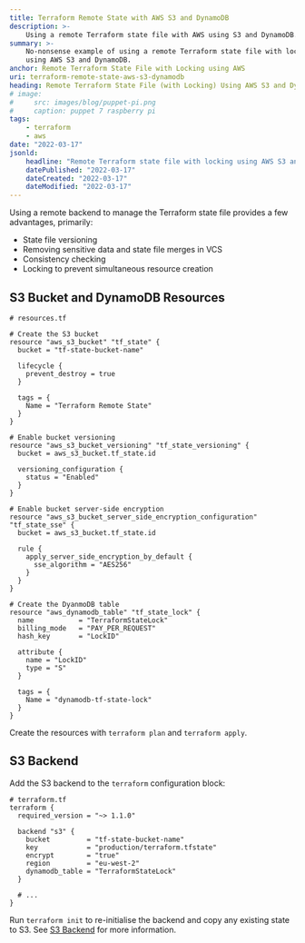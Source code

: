 ```yaml
---
title: Terraform Remote State with AWS S3 and DynamoDB
description: >-
    Using a remote Terraform state file with AWS using S3 and DynamoDB.
summary: >-
    No-nonsense example of using a remote Terraform state file with locking
    using AWS S3 and DynamoDB.
anchor: Remote Terraform State File with Locking using AWS
uri: terraform-remote-state-aws-s3-dynamodb
heading: Remote Terraform State File (with Locking) Using AWS S3 and DynamoDB
# image:
#     src: images/blog/puppet-pi.png
#     caption: puppet 7 raspberry pi
tags:
    - terraform
    - aws
date: "2022-03-17"
jsonld:
    headline: "Remote Terraform state file with locking using AWS S3 and DynamoDB"
    datePublished: "2022-03-17"
    dateCreated: "2022-03-17"
    dateModified: "2022-03-17"
---
```


Using a remote backend to manage the Terraform state file provides a few 
advantages, primarily:

- State file versioning
- Removing sensitive data and state file merges in VCS
- Consistency checking
- Locking to prevent simultaneous resource creation

## S3 Bucket and DynamoDB Resources

```hcl
# resources.tf

# Create the S3 bucket
resource "aws_s3_bucket" "tf_state" {
  bucket = "tf-state-bucket-name"

  lifecycle {
    prevent_destroy = true
  }

  tags = {
    Name = "Terraform Remote State"
  }
}

# Enable bucket versioning
resource "aws_s3_bucket_versioning" "tf_state_versioning" {
  bucket = aws_s3_bucket.tf_state.id

  versioning_configuration {
    status = "Enabled"
  }
}

# Enable bucket server-side encryption
resource "aws_s3_bucket_server_side_encryption_configuration" "tf_state_sse" {
  bucket = aws_s3_bucket.tf_state.id

  rule {
    apply_server_side_encryption_by_default {
      sse_algorithm = "AES256"
    }
  }
}

# Create the DyanmoDB table
resource "aws_dynamodb_table" "tf_state_lock" {
  name           = "TerraformStateLock"
  billing_mode   = "PAY_PER_REQUEST"
  hash_key       = "LockID"

  attribute {
    name = "LockID"
    type = "S"
  }

  tags = {
    Name = "dynamodb-tf-state-lock"
  }
}
```

Create the resources with `terraform plan` and `terraform apply`.

## S3 Backend

Add the S3 backend to the `terraform` configuration block:

```hcl
# terraform.tf
terraform {
  required_version = "~> 1.1.0"

  backend "s3" {
    bucket         = "tf-state-bucket-name"
    key            = "production/terraform.tfstate"
    encrypt        = "true"
    region         = "eu-west-2"
    dynamodb_table = "TerraformStateLock"
  }

  # ...
}
```

Run `terraform init` to re-initialise the backend and copy any existing state 
to S3. See [S3 Backend](https://www.terraform.io/language/settings/backends/s3)
for more information.
